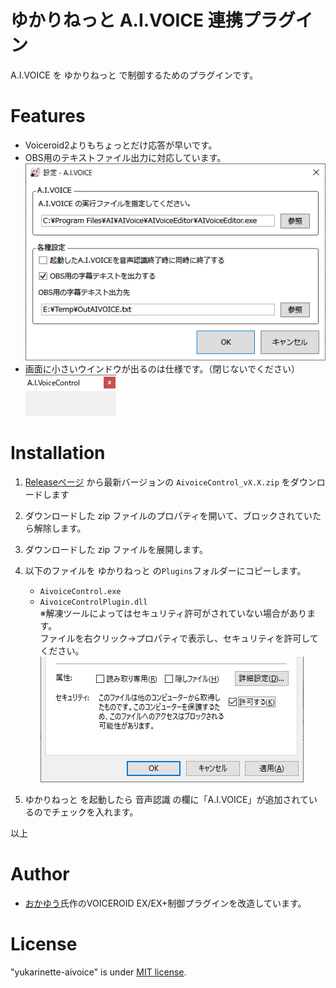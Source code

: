 # ゆかりねっと A.I.VOICE 連携プラグイン
A.I.VOICE を ゆかりねっと で制御するためのプラグインです。

# Features
* Voiceroid2よりもちょっとだけ応答が早いです。
* OBS用のテキストファイル出力に対応しています。  
![yukarisettei.png.](/image/yukarisettei.png "settei")  
* 画面に小さいウインドウが出るのは仕様です。（閉じないでください）  
![ctrlwin.png.](/image/ctrlwin.png "ctrlwin")  

# Installation
1. [Releaseページ](https://github.com/tyapa0/yukarinette-aivoice/releases/) から最新バージョンの `AivoiceControl_vX.X.zip` をダウンロードします
2. ダウンロードした zip ファイルのプロパティを開いて、ブロックされていたら解除します。
3. ダウンロードした zip ファイルを展開します。
4. 以下のファイルを ゆかりねっと の`Plugins`フォルダーにコピーします。
   - `AivoiceControl.exe`
   - `AivoiceControlPlugin.dll`  
   ※解凍ツールによってはセキュリティ許可がされていない場合があります。  
   ファイルを右クリック→プロパティで表示し、セキュリティを許可してください。  
   ![kyoka.png.](/image/kyoka.png "kyoka")

5. ゆかりねっと を起動したら 音声認識 の欄に「A.I.VOICE」が追加されているのでチェックを入れます。

以上

# Author
* [おかゆう](http://www.okayulu.moe/)氏作のVOICEROID EX/EX+制御プラグインを改造しています。

# License
 
"yukarinette-aivoice" is under [MIT license](https://en.wikipedia.org/wiki/MIT_License).
